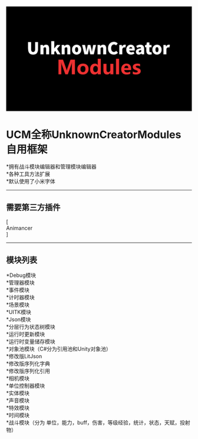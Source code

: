 ![图片描述](UCMLogo.png)<br>

# UCM全称UnknownCreatorModules 自用框架

*拥有战斗模块编辑器和管理模块编辑器<br>
*各种工具方法扩展<br>
*默认使用了小米字体<br>

---------------------------------------------------

## 需要第三方插件<br>
[<br>
Animancer<br>
]

---------------------------------------------------

## 模块列表<br>
*Debug模块<br>
*管理器模块<br>
*事件模块<br>
*计时器模块<br>
*场景模块<br>
*UITK模块<br>
*Json模块<br>
*分层行为状态树模块<br>
*运行时更新模块<br>
*运行时变量储存模块<br>
*对象池模块（C#分为引用池和Unity对象池）<br>
*修改版LitJson<br>
*修改版序列化字典<br>
*修改版序列化引用<br>
*相机模块<br>
*单位控制器模块<br>
*实体模块<br>
*声音模块<br>
*特效模块<br>
*时间模块<br>
*战斗模块（分为 单位，能力，buff，伤害，等级经验，统计，状态，天赋，投射物）<br>
